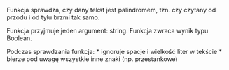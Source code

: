 Funkcja sprawdza, czy dany tekst jest palindromem, tzn. czy czytany od przodu i od tyłu brzmi tak samo.

Funkcja przyjmuje jeden argument: string.
Funkcja zwraca wynik typu Boolean.

Podczas sprawdzania funkcja:
    * ignoruje spacje i wielkość liter w tekście
    * bierze pod uwagę wszystkie inne znaki (np. przestankowe)
